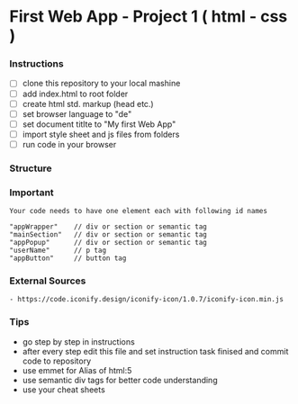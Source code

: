 # First Web App - Project 1 ( html - css )

### Instructions
- [ ] clone this repository to your local mashine
- [ ] add index.html to root folder
- [ ] create html std. markup (head etc.)
- [ ] set browser language to "de"
- [ ] set document titlte to "My first Web App"
- [ ] import style sheet and js files from folders
- [ ] run code in your browser

### Structure
>

### Important
    Your code needs to have one element each with following id names

    "appWrapper"    // div or section or semantic tag
    "mainSection"   // div or section or semantic tag
    "appPopup"      // div or section or semantic tag
    "userName"      // p tag
    "appButton"     // button tag


### External Sources
    - https://code.iconify.design/iconify-icon/1.0.7/iconify-icon.min.js

### Tips
- go step by step in instructions
- after every step edit this file and set instruction task finised and commit code to repository
- use emmet for Alias of html:5
- use semantic div tags for better code understanding
- use your cheat sheets
